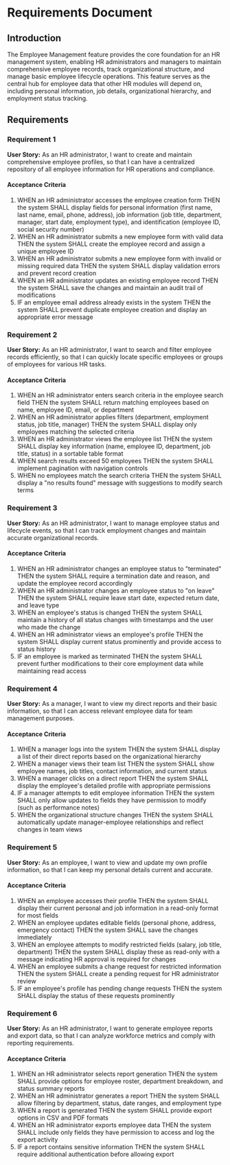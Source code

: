 # Requirements Document

## Introduction

The Employee Management feature provides the core foundation for an HR management system, enabling HR administrators and managers to maintain comprehensive employee records, track organizational structure, and manage basic employee lifecycle operations. This feature serves as the central hub for employee data that other HR modules will depend on, including personal information, job details, organizational hierarchy, and employment status tracking.

## Requirements

### Requirement 1

**User Story:** As an HR administrator, I want to create and maintain comprehensive employee profiles, so that I can have a centralized repository of all employee information for HR operations and compliance.

#### Acceptance Criteria

1. WHEN an HR administrator accesses the employee creation form THEN the system SHALL display fields for personal information (first name, last name, email, phone, address), job information (job title, department, manager, start date, employment type), and identification (employee ID, social security number)
2. WHEN an HR administrator submits a new employee form with valid data THEN the system SHALL create the employee record and assign a unique employee ID
3. WHEN an HR administrator submits a new employee form with invalid or missing required data THEN the system SHALL display validation errors and prevent record creation
4. WHEN an HR administrator updates an existing employee record THEN the system SHALL save the changes and maintain an audit trail of modifications
5. IF an employee email address already exists in the system THEN the system SHALL prevent duplicate employee creation and display an appropriate error message

### Requirement 2

**User Story:** As an HR administrator, I want to search and filter employee records efficiently, so that I can quickly locate specific employees or groups of employees for various HR tasks.

#### Acceptance Criteria

1. WHEN an HR administrator enters search criteria in the employee search field THEN the system SHALL return matching employees based on name, employee ID, email, or department
2. WHEN an HR administrator applies filters (department, employment status, job title, manager) THEN the system SHALL display only employees matching the selected criteria
3. WHEN an HR administrator views the employee list THEN the system SHALL display key information (name, employee ID, department, job title, status) in a sortable table format
4. WHEN search results exceed 50 employees THEN the system SHALL implement pagination with navigation controls
5. WHEN no employees match the search criteria THEN the system SHALL display a "no results found" message with suggestions to modify search terms

### Requirement 3

**User Story:** As an HR administrator, I want to manage employee status and lifecycle events, so that I can track employment changes and maintain accurate organizational records.

#### Acceptance Criteria

1. WHEN an HR administrator changes an employee status to "terminated" THEN the system SHALL require a termination date and reason, and update the employee record accordingly
2. WHEN an HR administrator changes an employee status to "on leave" THEN the system SHALL require leave start date, expected return date, and leave type
3. WHEN an employee's status is changed THEN the system SHALL maintain a history of all status changes with timestamps and the user who made the change
4. WHEN an HR administrator views an employee's profile THEN the system SHALL display current status prominently and provide access to status history
5. IF an employee is marked as terminated THEN the system SHALL prevent further modifications to their core employment data while maintaining read access

### Requirement 4

**User Story:** As a manager, I want to view my direct reports and their basic information, so that I can access relevant employee data for team management purposes.

#### Acceptance Criteria

1. WHEN a manager logs into the system THEN the system SHALL display a list of their direct reports based on the organizational hierarchy
2. WHEN a manager views their team list THEN the system SHALL show employee names, job titles, contact information, and current status
3. WHEN a manager clicks on a direct report THEN the system SHALL display the employee's detailed profile with appropriate permissions
4. IF a manager attempts to edit employee information THEN the system SHALL only allow updates to fields they have permission to modify (such as performance notes)
5. WHEN the organizational structure changes THEN the system SHALL automatically update manager-employee relationships and reflect changes in team views

### Requirement 5

**User Story:** As an employee, I want to view and update my own profile information, so that I can keep my personal details current and accurate.

#### Acceptance Criteria

1. WHEN an employee accesses their profile THEN the system SHALL display their current personal and job information in a read-only format for most fields
2. WHEN an employee updates editable fields (personal phone, address, emergency contact) THEN the system SHALL save the changes immediately
3. WHEN an employee attempts to modify restricted fields (salary, job title, department) THEN the system SHALL display these as read-only with a message indicating HR approval is required for changes
4. WHEN an employee submits a change request for restricted information THEN the system SHALL create a pending request for HR administrator review
5. IF an employee's profile has pending change requests THEN the system SHALL display the status of these requests prominently

### Requirement 6

**User Story:** As an HR administrator, I want to generate employee reports and export data, so that I can analyze workforce metrics and comply with reporting requirements.

#### Acceptance Criteria

1. WHEN an HR administrator selects report generation THEN the system SHALL provide options for employee roster, department breakdown, and status summary reports
2. WHEN an HR administrator generates a report THEN the system SHALL allow filtering by department, status, date ranges, and employment type
3. WHEN a report is generated THEN the system SHALL provide export options in CSV and PDF formats
4. WHEN an HR administrator exports employee data THEN the system SHALL include only fields they have permission to access and log the export activity
5. IF a report contains sensitive information THEN the system SHALL require additional authentication before allowing export